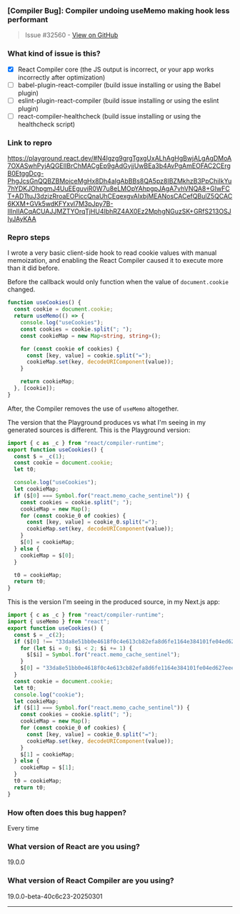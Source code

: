 ### [Compiler Bug]: Compiler undoing useMemo making hook less performant

> Issue #32560 - [View on GitHub](https://github.com/facebook/react/issues/32560)

### What kind of issue is this?

- [x] React Compiler core (the JS output is incorrect, or your app works incorrectly after optimization)
- [ ] babel-plugin-react-compiler (build issue installing or using the Babel plugin)
- [ ] eslint-plugin-react-compiler (build issue installing or using the eslint plugin)
- [ ] react-compiler-healthcheck (build issue installing or using the healthcheck script)

### Link to repro

https://playground.react.dev/#N4Igzg9grgTgxgUxALhAgHgBwjALgAgDMoA7OXASwhPyjAQGEIIBrChMACgEp9gAdGvjjUwBEa3b4AvPgAmEOFAC2CErgB0EtggDcg-PhgJcsGnQQBZBMoiceMgHx8Dh4aIgAbBBs8QA5pz8IBZMkhzB3PpChiIkYu7hYDKJOhpgmJ4UuEEguviR0W7u8eLMOpYAhpgpJAgA7vhVNQA8+GIwFCT+ADTtuJ3dzjzRroaEOPiccQnaUhCEqexgvAIxbjMEANosCACefQBulZ5QCAC6KXM+GVk5wdKFYxvl7M3pJpy7B-IIInIIACqACUAJJMZTYOrqTjHU4IbhRZ4AX0Ez2MphgNGuzSK+GRfS213OSJIyJAyKAA

### Repro steps

I wrote a very basic client-side hook to read cookie values with manual memoization, and enabling the React Compiler caused it to execute more than it did before.

Before the callback would only function when the value of `document.cookie` changed.

```ts
function useCookies() {
  const cookie = document.cookie;
  return useMemo(() => {
    console.log("useCookies");
    const cookies = cookie.split("; ");
    const cookieMap = new Map<string, string>();

    for (const cookie of cookies) {
      const [key, value] = cookie.split("=");
      cookieMap.set(key, decodeURIComponent(value));
    }

    return cookieMap;
  }, [cookie]);
}
```

After, the Compiler removes the use of `useMemo` altogether.

The version that the Playground produces vs what I'm seeing in my generated sources is different. This is the Playground version:

```ts
import { c as _c } from "react/compiler-runtime";
export function useCookies() {
  const $ = _c(1);
  const cookie = document.cookie;
  let t0;

  console.log("useCookies");
  let cookieMap;
  if ($[0] === Symbol.for("react.memo_cache_sentinel")) {
    const cookies = cookie.split("; ");
    cookieMap = new Map();
    for (const cookie_0 of cookies) {
      const [key, value] = cookie_0.split("=");
      cookieMap.set(key, decodeURIComponent(value));
    }
    $[0] = cookieMap;
  } else {
    cookieMap = $[0];
  }

  t0 = cookieMap;
  return t0;
}
```

This is the version I'm seeing in the produced source, in my Next.js app:

```ts
import { c as _c } from "react/compiler-runtime";
import { useMemo } from "react";
export function useCookies() {
  const $ = _c(2);
  if ($[0] !== "33da8e51bb0e4618f0c4e613cb82efa8d6fe1164e384101fe04ed627eee43a0e") {
    for (let $i = 0; $i < 2; $i += 1) {
      $[$i] = Symbol.for("react.memo_cache_sentinel");
    }
    $[0] = "33da8e51bb0e4618f0c4e613cb82efa8d6fe1164e384101fe04ed627eee43a0e";
  }
  const cookie = document.cookie;
  let t0;
  console.log("cookie");
  let cookieMap;
  if ($[1] === Symbol.for("react.memo_cache_sentinel")) {
    const cookies = cookie.split("; ");
    cookieMap = new Map();
    for (const cookie_0 of cookies) {
      const [key, value] = cookie_0.split("=");
      cookieMap.set(key, decodeURIComponent(value));
    }
    $[1] = cookieMap;
  } else {
    cookieMap = $[1];
  }
  t0 = cookieMap;
  return t0;
}
```

### How often does this bug happen?

Every time

### What version of React are you using?

19.0.0

### What version of React Compiler are you using?

19.0.0-beta-40c6c23-20250301

---

